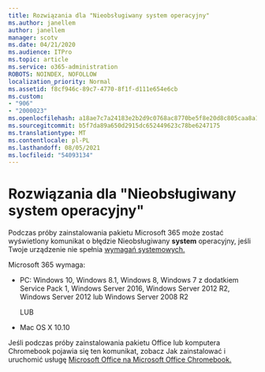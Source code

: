 ```yaml
---
title: Rozwiązania dla "Nieobsługiwany system operacyjny"
ms.author: janellem
author: janellem
manager: scotv
ms.date: 04/21/2020
ms.audience: ITPro
ms.topic: article
ms.service: o365-administration
ROBOTS: NOINDEX, NOFOLLOW
localization_priority: Normal
ms.assetid: f8cf946c-89c7-4770-8f1f-d111e654e6cb
ms.custom:
- "906"
- "2000023"
ms.openlocfilehash: a18ae7c7a24183e2b2d9c0768ac8770be5f8e20d8c805caa8a18ab4cd1816423
ms.sourcegitcommit: b5f7da89a650d2915dc652449623c78be6247175
ms.translationtype: MT
ms.contentlocale: pl-PL
ms.lasthandoff: 08/05/2021
ms.locfileid: "54093134"
---
```

# <a name="solutions-for-unsupported-operating-system"></a>Rozwiązania dla "Nieobsługiwany system operacyjny"

Podczas próby zainstalowania pakietu Microsoft 365 może zostać wyświetlony komunikat o błędzie Nieobsługiwany **system** operacyjny, jeśli Twoje urządzenie nie spełnia [wymagań systemowych.](https://products.office.com/office-system-requirements)
  
Microsoft 365 wymaga:
  
- PC: Windows 10, Windows 8.1, Windows 8, Windows 7 z dodatkiem Service Pack 1, Windows Server 2016, Windows Server 2012 R2, Windows Server 2012 lub Windows Server 2008 R2

    LUB

- Mac OS X 10.10

Jeśli podczas próby zainstalowania pakietu Office lub komputera Chromebook pojawia się ten komunikat, zobacz Jak zainstalować i uruchomić usługę [Microsoft Office na Microsoft Office Chromebook.](https://support.office.com/article/32f14a23-2c1a-4579-b973-d4b1d78561ad?wt.mc_id=Alchemy_ClientDIA)
  